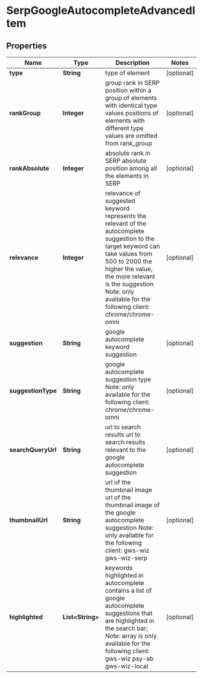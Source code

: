 

# SerpGoogleAutocompleteAdvancedItem


## Properties

| Name | Type | Description | Notes |
|------------ | ------------- | ------------- | -------------|
|**type** | **String** | type of element |  [optional] |
|**rankGroup** | **Integer** | group rank in SERP position within a group of elements with identical type values positions of elements with different type values are omitted from rank_group |  [optional] |
|**rankAbsolute** | **Integer** | absolute rank in SERP absolute position among all the elements in SERP |  [optional] |
|**relevance** | **Integer** | relevance of suggested keyword represents the relevant of the autocomplete suggestion to the target keyword can take values from 500 to 2000 the higher the value, the more relevant is the suggestion Note: only available for the following client: chrome/chrome-omni |  [optional] |
|**suggestion** | **String** | google autocomplete keyword suggestion |  [optional] |
|**suggestionType** | **String** | google autocomplete suggestion type Note: only available for the following client: chrome/chrome-omni |  [optional] |
|**searchQueryUrl** | **String** | url to search results url to search results relevant to the google autocomplete suggestion |  [optional] |
|**thumbnailUrl** | **String** | url of the thumbnail image url of the thumbnail image of the google autocomplete suggestion Note: only available for the following client: gws-wiz gws-wiz-serp |  [optional] |
|**highlighted** | **List&lt;String&gt;** | keywords highlighted in autocomplete contains a list of google autocomplete suggestions that are highlighted in the search bar; Note: array is only available for the following client: gws-wiz psy-ab gws-wiz-local |  [optional] |



